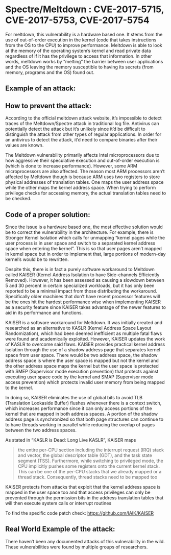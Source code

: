 # Spectre/Meltdown : CVE-2017-5715, CVE-2017-5753, CVE-2017-5754

For meltdown, this vulnerability is a hardware based one. It stems from the use of out-of-order execution in the kernel (code that takes instructions from the OS to the CPU) to improve performance. Meltdown is able to look at the memory of the operating system’s kernel and read private data regardless of if it has the privilege to access that information. In other words, meltdown works by “melting” the barrier between user applications and the OS leaving the memory susceptible to having its secrets (from memory, programs and the OS) found out.

## Example of an attack:

## How to prevent the attack: 
According to the official meltdown attack website, it’s impossible to detect traces of the Meltdown/Spectre attack in traditional log file. Antivirus can potentially detect the attack but it’s unlikely since it’d be difficult to distinguish the attack from other types of regular applications. In order for an antivirus to detect the attack, it’d need to compare binaries after their values are known.

The Meltdown vulnerability primarily affects Intel microprocessors due to how aggressive their speculative execution and out-of-order execution is (which is done to increase performance). However, some ARM microprocessors are also affected. The reason most ARM processors aren’t affected by Meltdown though is because ARM uses two registers to store physical addresses of translation tables. One maps the user address space while the other maps the kernel address space. When trying to perform privilege checks for accessing memory, the actual translation tables need to be checked. 

## Code of a proper solution: 
Since the issue is a hardware based one, the most effective solution would be to correct the vulnerability in the architecture. For example, there is Stronger Kernel Isolation which calls for unmapping “kernel pages while the user process is in user space and switch to a separated kernel address space when entering the kernel”. This is so that user pages aren’t mapped in kernel space but in order to implement that, large portions of modern-day kernel’s would be to rewritten. 

Despite this, there is in fact a purely software workaround to Meltdown called KAISER (Kernel Address Isolation to have Side-channels Efficiently Removed). However, it has been assessed as causing a slowdown between 5 and 30 percent in certain specialized workloads, but it has only been reported to be a minimal impact from those distributing the workaround. Specifically older machines that don’t have recent processor features will be the ones hit the hardest performance wise when implementing KAISER as a security feature since KAISER takes advantage of the newer features to aid in its performance and functions. 

KAISER is a software workaround for Meltdown. It was initially created and researched as an alternative to KASLR (Kernel Address Space Layout Randomization), which had been deemed inefficient as multiple fatal flaws were found and academically exploited. However, KAISER updates the work of KASLR to overcome said flaws. KAISER provides practical kernel address isolation through the use of a shadow address page that separates kernel space from user space. There would be two address space, the shadow address space is where the user space is mapped but not the kernel and the other address space maps the kernel but the user space is protected with SMEP (Supervisor mode execution prevention) that protects against executing user space code by the kernel and SMAP (Supervisor mode access prevention) which protects invalid user memory from being mapped to the kernel.

In doing so, KAISER eliminates the use of global bits to avoid TLB (Translation Lookaside Buffer) flushes whenever there is a context switch, which increases performance since it can only access portions of the kernel that are mapped in both address spaces. A portion of the shadow address page is synchronized so that both page structures can continue to to have threads working in parallel while reducing the overlap of pages between the two address spaces.  

As stated in “KASLR is Dead: Long Live KASLR”, KAISER maps 

> the entire per-CPU section including the interrupt request (IRQ) stack and vector, the global descriptor table (GDT), and the task state segment (TSS). Furthermore, while switching to privileged mode, the CPU implicitly pushes some registers onto the current kernel stack. This can be one of the per-CPU stacks that we already mapped or a thread stack. Consequently, thread stacks need to be mapped too

KAISER protects from attacks that exploit that the kernel address space is mapped in the user space too and that access privileges can only be prevented through the permission bits in the address translation tables that will then execute system calls or interrupt routines

To find the specific code patch check: https://github.com/IAIK/KAISER

## Real World Example of the attack:
There haven’t been any documented attacks of this vulnerability in the wild. These vulnerabilities were found by multiple groups of researchers. 
